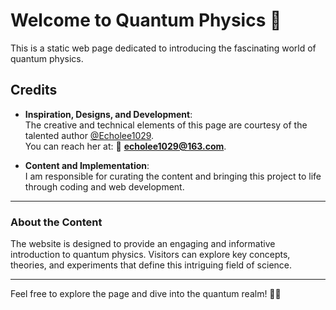 # Welcome to Quantum Physics 🌌

This is a static web page dedicated to introducing the fascinating world of quantum physics.

## Credits

- **Inspiration, Designs, and Development**:  
  The creative and technical elements of this page are courtesy of the talented author [@Echolee1029](https://github.com/Echoleeeee).  
  You can reach her at: 📧 **echolee1029@163.com**.

- **Content and Implementation**:  
  I am responsible for curating the content and bringing this project to life through coding and web development.

---

### About the Content

The website is designed to provide an engaging and informative introduction to quantum physics. Visitors can explore key concepts, theories, and experiments that define this intriguing field of science.

---

Feel free to explore the page and dive into the quantum realm! 🌌🔬
